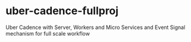 # uber-cadence-fullproj
Uber Cadence with Server, Workers and Micro Services and Event Signal mechanism for full scale workflow
